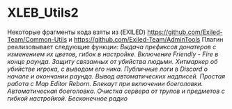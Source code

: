 # XLEB_Utils2
Некоторые фрагменты кода взяты из (EXILED) https://github.com/Exiled-Team/Common-Utils и https://github.com/Exiled-Team/AdminTools
Плагин реализовывает следующие функции:
*Выдача префиксов донатеров с изменением их цветов, гибок в настройке.*
*Включение Friendly - Fire в конце раунда.*
*Защиту связанных от убийства людьми.*
*Хитмаркер об убийстве игрока, с выводом его ника.*
*Публичные логи в Discord о начале и окончании раунда.*
*Вывод автоматических надписей.*
*Простая работа с Map Editor Reborn.*
*Блекаут при включении боеголовки.*
*Автоматическая боеголовка.*
*Очистка сервера от трупов и предметов с гибкой настройкой.*
*Бесконечное радио*
